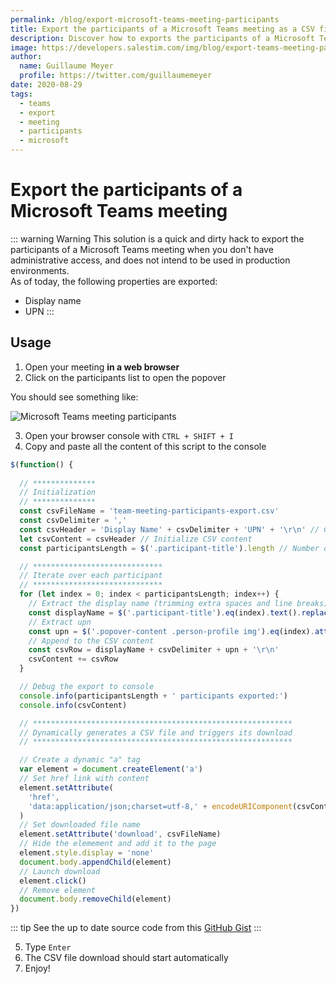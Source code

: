 ```yaml
---
permalink: /blog/export-microsoft-teams-meeting-participants
title: Export the participants of a Microsoft Teams meeting as a CSV file
description: Discover how to exports the participants of a Microsoft Teams meeting as a CSV file. 
image: https://developers.salestim.com/img/blog/export-teams-meeting-participants.jpg
author:
  name: Guillaume Meyer
  profile: https://twitter.com/guillaumemeyer
date: 2020-08-29
tags:
  - teams
  - export
  - meeting
  - participants
  - microsoft
---
```


# Export the participants of a Microsoft Teams meeting
<BlogHeadline />

::: warning Warning
This solution is a quick and dirty hack to export the participants of a Microsoft Teams meeting when you don't have administrative access, and does not intend to be used in production environments.  
As of today, the following properties are exported:
- Display name
- UPN
:::

## Usage

1. Open your meeting **in a web browser**
2. Click on the participants list to open the popover

You should see something like:

![Microsoft Teams meeting participants](/img/blog/export-teams-meeting-participants-list.png)

3. Open your browser console with `CTRL + SHIFT + I`
4. Copy and paste all the content of this script to the console

```js
$(function() {
  
  // **************
  // Initialization
  // **************
  const csvFileName = 'team-meeting-participants-export.csv'
  const csvDelimiter = ','
  const csvHeader = 'Display Name' + csvDelimiter + 'UPN' + '\r\n' // CSV header row
  let csvContent = csvHeader // Initialize CSV content
  const participantsLength = $('.participant-title').length // Number of visible participants

  // *****************************
  // Iterate over each participant
  // *****************************
  for (let index = 0; index < participantsLength; index++) {
    // Extract the display name (trimming extra spaces and line breaks)
    const displayName = $('.participant-title').eq(index).text().replace(/\s+/g,' ').trim().replace(/\n/g, " ")
    // Extract upn
    const upn = $('.popover-content .person-profile img').eq(index).attr('upn')
    // Append to the CSV content
    const csvRow = displayName + csvDelimiter + upn + '\r\n'
    csvContent += csvRow
  }

  // Debug the export to console
  console.info(participantsLength + ' participants exported:')
  console.info(csvContent)

  // **********************************************************
  // Dynamically generates a CSV file and triggers its download
  // **********************************************************

  // Create a dynamic "a" tag
  var element = document.createElement('a')
  // Set href link with content
  element.setAttribute(
    'href',
    'data:application/json;charset=utf-8,' + encodeURIComponent(csvContent)
  )
  // Set downloaded file name
  element.setAttribute('download', csvFileName)
  // Hide the elemement and add it to the page
  element.style.display = 'none'
  document.body.appendChild(element)
  // Launch download
  element.click()
  // Remove element
  document.body.removeChild(element)
})
```

::: tip
See the up to date source code from this [GitHub Gist](https://gist.github.com/guillaumemeyer/4a3e2788ba0d3d06a7cf273140cc0a73)
:::

5. Type `Enter`
6. The CSV file download should start automatically
7. Enjoy!

<Comments />

